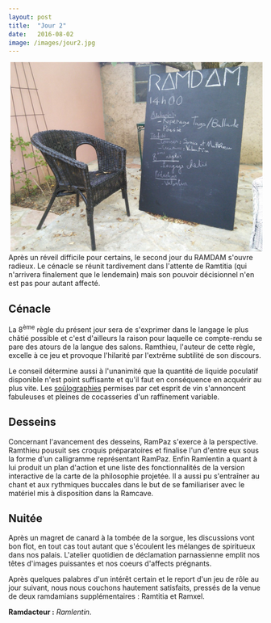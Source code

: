 ```yaml
---
layout: post
title:  "Jour 2"
date:   2016-08-02
image: /images/jour2.jpg
---
```


<div style="float:right; max-width: 500px;"><img src="/images/jour2.jpg" style="max-width: 500px"></div>
Après un réveil difficile pour certains, le second jour du RAMDAM s'ouvre radieux.
Le cénacle se réunit tardivement dans l'attente de Ramtitia (qui n'arrivera finalement que le lendemain) mais son pouvoir décisionnel n'en est pas pour autant affecté.

## Cénacle
La 8<sup>ème</sup> règle du présent jour sera de s'exprimer dans le langage le plus châtié possible et c'est d'ailleurs la raison pour laquelle ce compte-rendu se pare des atours de la langue des salons. Ramthieu, l'auteur de cette règle, excelle à ce jeu et provoque l'hilarité par l'extrême subtilité de son discours.

Le conseil détermine aussi à l'unanimité que la quantité de liquide poculatif disponible n'est point suffisante et qu'il faut en conséquence en acquérir au plus vite. Les [soûlographies](https://fr.wiktionary.org/wiki/so%C3%BBlographie) permises par cet esprit de vin s'annoncent fabuleuses et pleines de cocasseries d'un raffinement variable.

## Desseins
Concernant l'avancement des desseins, RamPaz s'exerce à la perspective. Ramthieu pousuit ses croquis préparatoires et finalise l'un d'entre eux sous la forme d'un calligramme représentant RamPaz. Enfin Ramlentin a quant à lui produit un plan d'action et une liste des fonctionnalités de la version interactive de la carte de la philosophie projetée. Il a aussi pu s'entraîner au chant et aux rythmiques buccales dans le but de se familiariser avec le matériel mis à disposition dans la Ramcave.

## Nuitée
Après un magret de canard à la tombée de la sorgue, les discussions vont bon flot, en tout cas tout autant que s'écoulent les mélanges de spiritueux dans nos palais. L'atelier quotidien de déclamation parnassienne emplit nos  têtes d'images puissantes et nos coeurs d'affects prégnants.

Après quelques palabres d'un intérêt certain et le report d'un jeu de rôle au jour suivant, nous nous couchons hautement satisfaits, pressés de la venue de deux ramdamians supplémentaires : Ramtitia et Ramxel.

**Ramdacteur :** *Ramlentin*.

